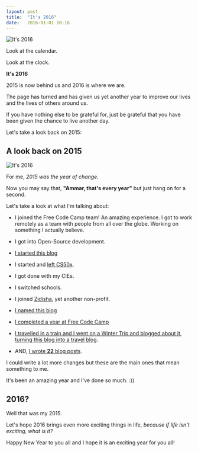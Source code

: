 ```yaml
---
layout: post
title:  "It's 2016"
date:   2016-01-01 10:16
---
```


![It's 2016](/assets/2016.jpg)

Look at the calendar.

Look at the clock.

**It's 2016**

2015 is now behind us and 2016 is where we are.

The page has turned and has given us yet another year to improve our lives and the lives of others around us.

If you have nothing else to be grateful for, just be grateful that you have been given the chance to live another day.

Let's take a look back on 2015:

## A look back on 2015

![It's 2016](/assets/2015.jpg)

For me, *2015 was the year of change.*

Now you may say that, **"Ammar, that's every year"** but just hang on for a second.

Let's take a look at what I'm talking about:

 + I joined the Free Code Camp team! An amazing experience. I got to work remotely as a team with people from all over the globe. Working on something I actually believe.

 + I got into Open-Source development.

 + [I started this blog](/2015/07/10/so-it-begins/)

 + I started and [left CS50x](/2015/07/25/leaving-cs50x//).

 + I got done with my CIEs.

 + I switched schools.

 + I joined [Zidisha](https://www.zidisha.org/), yet another non-profit.

 + [I named this blog](/2015/10/25/ammar-says/)

 + [I completed a year at Free Code Camp](/2015/12/01/year-at-fcc/)

 + [I travelled in a train and I went on a Winter Trip and blogged about it, turning this blog into a travel blog](/2015/12/12/isl-trip/).

 + AND, [I wrote **22** blog posts](http://ammaralishah.github.io/archive/).

 I could write a lot more changes but these are the main ones that mean something to me.

 It's been an amazing year and I've done so much. :))

 ## 2016?

 Well that was my 2015.

 Let's hope 2016 brings even more exciting things in life, *because if life isn't exciting, what is it?*

 Happy New Year to you all and I hope it is an exciting year for you all!
